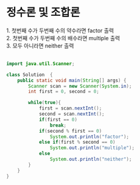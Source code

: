 <h1>정수론 및 조합론</h1>
1. 첫번째 수가 두번째 수의 약수라면 factor 출력<br>
2. 첫번째 수가 두번째 수의 배수라면 multiple 출력<br>
3. 모두 아니라면 neither 출력<br><br>

```java
import java.util.Scanner;

class Solution  {
    public static void main(String[] args) {
        Scanner scan = new Scanner(System.in);
        int first = 0, second = 0;

        while(true){
            first = scan.nextInt();
            second = scan.nextInt();
            if(first == 0)
                break;
            if(second % first == 0)
                System.out.println("factor");
            else if(first % second == 0)
                System.out.println("multiple");
            else
                System.out.println("neither");
        }
    }
}
```
